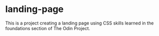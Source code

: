# landing-page
This is a project creating a landing page using CSS skills learned in the foundations section of The Odin Project.
